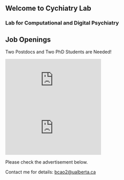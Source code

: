 ## Welcome to Cychiatry Lab
### Lab for Computational and Digital Psychiatry

## Job Openings
Two Postdocs and Two PhD Students are Needed!

<embed src="https://cychiatry.github.io/Cao post doc advertisement 10262018.pdf" type="application/pdf" />

<embed src="https://cychiatry.github.io/Cao phd advertisement 10262018.pdf" type="application/pdf" />

Please check the advertisement below.

Contact me for details: bcao2@ualberta.ca

